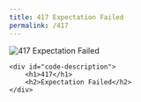 ```yaml
---
title: 417 Expectation Failed
permalink: /417
---
```

<div class="status-page-container">
<div>
    <img src="https://i.imgur.com/T8R2iqU.jpg" alt="417 Expectation Failed" />

    <div id="code-description">
        <h1>417</h1>
        <h2>Expectation Failed</h2>
    </div>
</div>
</div>

